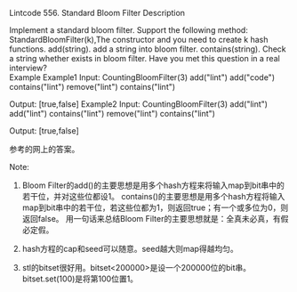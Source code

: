 Lintcode 556. Standard Bloom Filter
Description

Implement a standard bloom filter. Support the following method:
StandardBloomFilter(k),The constructor and you need to create k hash functions.
add(string). add a string into bloom filter.
contains(string). Check a string whether exists in bloom filter.
Have you met this question in a real interview?  
Example
Example1
Input:
CountingBloomFilter(3)
add("lint")
add("code")
contains("lint") 
remove("lint")
contains("lint") 

Output: 
[true,false]
Example2
Input:
CountingBloomFilter(3)
add("lint")
add("lint")
contains("lint")
remove("lint")
contains("lint")

Output: 
[true,false]


参考的网上的答案。

Note:
1) Bloom Filter的add()的主要思想是用多个hash方程来将输入map到bit串中的若干位，并对这些位都设1。
contains()的主要思想是用多个hash方程将输入map到bit串中的若干位，若这些位都为1，则返回true；有一个或多位为0，则返回false。
用一句话来总结Bloom Filter的主要思想就是：全真未必真，有假必定假。 

2) hash方程的cap和seed可以随意。seed越大则map得越均匀。

3) stl的bitset很好用。bitset<200000>是设一个200000位的bit串。 bitset.set(100)是将第100位置1。
```